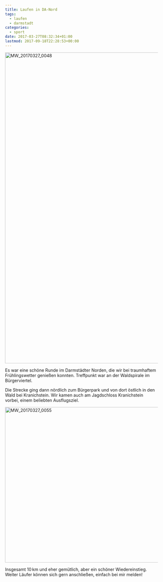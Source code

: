 ```yaml
---
title: Laufen in DA-Nord
tags: 
  - laufen
  - darmstadt
categories:
  - sport
date: 2017-03-27T08:32:34+01:00
lastmod: 2017-09-18T22:28:53+00:00
---
```

<a data-flickr-embed="true"  href="https://www.flickr.com/photos/mwellner/33311233860/in/dateposted-public/" title="MW_20170327_0048"><img src="https://c1.staticflickr.com/3/2925/33311233860_3a177c6bef_b.jpg" width="1024" height="1024" alt="MW_20170327_0048"></a><script async src="//embedr.flickr.com/assets/client-code.js" charset="utf-8"></script>

Es war eine schöne Runde im Darmstädter Norden, die wir bei traumhaftem Frühlingswetter genießen konnten. Treffpunkt war an der Waldspirale im Bürgerviertel. 

<!--more-->

Die Strecke ging dann nördlich zum Bürgerpark und von dort östlich in den Wald bei Kranichstein. Wir kamen auch am Jagdschloss Kranichstein vorbei, einem beliebten Ausflugsziel. 

<a data-flickr-embed="true"  href="https://www.flickr.com/photos/mwellner/33654363116/in/dateposted-public/" title="MW_20170327_0055"><img src="https://c1.staticflickr.com/3/2880/33654363116_602442f663_b.jpg" width="1024" height="512" alt="MW_20170327_0055"></a><script async src="//embedr.flickr.com/assets/client-code.js" charset="utf-8"></script>

Insgesamt 10&thinsp;km und eher gemütlich, aber ein schöner Wiedereinstieg. Weiter Läufer können sich gern anschließen, einfach bei mir melden!
